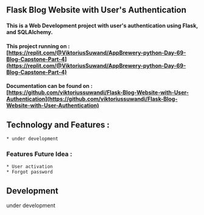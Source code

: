## Flask Blog Website with User's Authentication 
#### This is a Web Development project with user's authentication using Flask, and SQLAlchemy.

#### This project running on : [https://replit.com/@ViktoriusSuwand/AppBrewery-python-Day-69-Blog-Capstone-Part-4](https://replit.com/@ViktoriusSuwand/AppBrewery-python-Day-69-Blog-Capstone-Part-4)

#### Documentation can be found on : [https://github.com/viktoriussuwandi/Flask-Blog-Website-with-User-Authentication](https://github.com/viktoriussuwandi/Flask-Blog-Website-with-User-Authentication)

## Technology and Features :
    * under development

### Features Future Idea :
    * User activation
    * Forgot password

## Development
   under development
